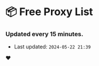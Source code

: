 # :package: Free Proxy List
### Updated every 15 minutes.

- Last updated: `2024-05-22 21:39`

:heart:
